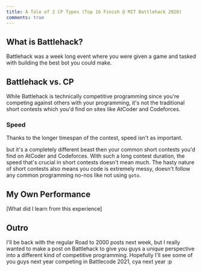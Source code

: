 ```yaml
---
title: A Tale of 2 CP Types (Top 16 Finish @ MIT Battlehack 2020)
comments: true
---
```






## What is Battlehack?

Battlehack was a week long event where you were given a game and tasked with building the best bot you could make.



## Battlehack vs. CP

While Battlehack is technically competitive programming since you're competing against others with your programming, it's not the traditional short contests which you'd find on sites like AtCoder and Codeforces.

### Speed

Thanks to the longer timespan of the contest, speed isn't as important.



 but it's a completely different beast then your common short contests you'd find on AtCoder and Codeforces. With such a long contest duration, the speed that's crucial in short contests doesn't mean much. The hasty nature of short contests also means you code is extremely messy, doesn't follow any common programming no-nos like not using `goto`. 

## My Own Performance

[What did I learn from this experience]

## Outro

I'll be back with the regular Road to 2000 posts next week, but I really wanted to make a post on Battlehack to give you guys a unique perspective into a different kind of competitive programming. Hopefully I'll see some of you guys next year competing in Battlecode 2021, cya next year :p 